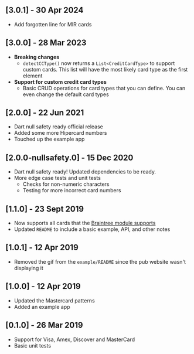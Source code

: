 ## [3.0.1] - 30 Apr 2024
* Add forgotten line for MIR cards

## [3.0.0] - 28 Mar 2023
* **Breaking changes**
  * `detectCCType()` now returns a `List<CreditCardType>` to support custom cards. This list will have the most likely card type as the first element
* **Support for custom credit card types**
  * Basic CRUD operations for card types that you can define. You can even change the default card types

## [2.0.0] - 22 Jun 2021
* Dart null safety ready official release
* Added some more Hipercard numbers
* Touched up the example app

## [2.0.0-nullsafety.0] - 15 Dec 2020
* Dart null safety ready! Updated dependencies to be ready.
* More edge case tests and unit tests
  * Checks for non-numeric characters
  * Testing for more incorrect card numbers

## [1.1.0] - 23 Sept 2019 
* Now supports all cards that the [Braintree module supports](https://github.com/braintree/credit-card-type/)
* Updated `README` to include a basic example, API, and other notes

## [1.0.1] - 12 Apr 2019
* Removed the gif from the `example/README` since the pub website wasn't displaying it

## [1.0.0] - 12 Apr 2019
* Updated the Mastercard patterns
* Added an example app


## [0.1.0] - 26 Mar 2019
* Support for Visa, Amex, Discover and MasterCard
* Basic unit tests

